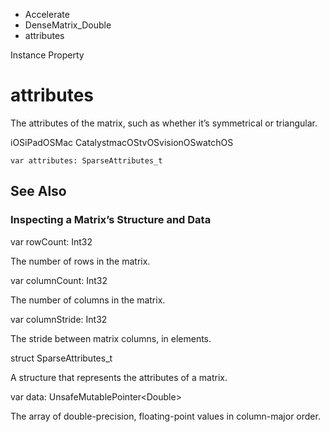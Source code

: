 

- Accelerate
- DenseMatrix_Double
-  attributes 

Instance Property

# attributes

The attributes of the matrix, such as whether it’s symmetrical or triangular.

iOSiPadOSMac CatalystmacOStvOSvisionOSwatchOS

``` source
var attributes: SparseAttributes_t
```

## See Also

### Inspecting a Matrix’s Structure and Data

var rowCount: Int32

The number of rows in the matrix.

var columnCount: Int32

The number of columns in the matrix.

var columnStride: Int32

The stride between matrix columns, in elements.

struct SparseAttributes_t

A structure that represents the attributes of a matrix.

var data: UnsafeMutablePointer&lt;Double>

The array of double-precision, floating-point values in column-major order.

